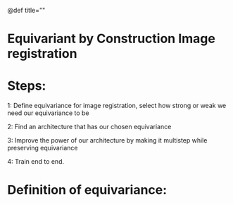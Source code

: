 @def title=""

Equivariant by Construction Image registration
===============

Steps:
==============

1: Define equivariance for image registration, select how strong or weak we need our equivariance to be

2: Find an architecture that has our chosen equivariance

3: Improve the power of our architecture by making it multistep while preserving equivariance

4: Train end to end.


Definition of equivariance:
======================


